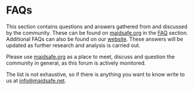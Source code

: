# FAQs

This section contains questions and answers gathered from and discussed by the community. These can be found on [maidsafe.org](https://www.maidsafe.org) in the [FAQ](https://maidsafe.org/category/faq) section. Additional FAQs can also be found on our [website](http://maidsafe.net/faqs). These answers will be updated as further research and analysis is carried out.

Please use [maidsafe.org](https://www.maidsafe.org)  as a place to meet, discuss and question the community in general, as this forum is actively monitored.

The list is not exhaustive, so if there is anything you want to know write to us at info@maidsafe.net.
